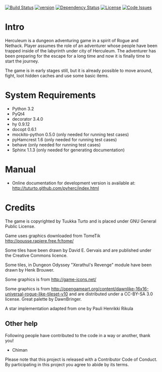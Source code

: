 [![Build Status](https://travis-ci.org/tuturto/pyherc.svg)](https://travis-ci.org/tuturto/pyherc)
[![version](https://pypip.in/v/herculeum/badge.png)](https://crate.io/packages/herculeum)
[![Dependency Status](https://gemnasium.com/tuturto/pyherc.svg)](https://gemnasium.com/tuturto/pyherc)
[![License](https://pypip.in/license/herculeum/badge.png)](https://pypi.python.org/pypi/herculeum/)
[![Code Issues](http://www.quantifiedcode.com/api/v1/project/f453e229d15a45ec98f90d9767b59ef1/badge.svg)](http://www.quantifiedcode.com/app/project/f453e229d15a45ec98f90d9767b59ef1)

Intro
=====
Herculeum is a dungeon adventuring game in a spirit of Rogue and Nethack.
Player assumes the role of an adventurer whose people have been trapped inside
of the labyrinth under city of Herculeum. The adventurer has been preparing for
the escape for a long time and now it is finally time to start the journey.

The game is in early stages still, but it is already possible to move around,
fight, loot hidden caches and use some basic items.

System Requirements
===================
- Python 3.2
- PyQt4
- decorator 3.4.0
- hy 0.9.12
- docopt 0.6.1
- mockito-python 0.5.0 (only needed for running test cases)
- pyHamcrest 1.6 (only needed for running test cases)
- behave (only needed for running test cases)
- Sphinx 1.1.3 (only needed for generating documentation)

Manual
======
- Online documentation for development version is available at:
  http://tuturto.github.com/pyherc/index.html

Credits
=======
The game is copyrighted by Tuukka Turto and is placed under
GNU General Public License.

Game uses graphics downloaded from TomeTik <http://pousse.rapiere.free.fr/tome/>

Some tiles have been drawn by David E. Gervais
and are published under the Creative Commons licence.

Some tiles, in Dungeon Odyssey "Xerathul's Revenge" module have been drawn
by Henk Brouwer.

Some graphics is from http://game-icons.net/

Some graphics is from http://opengameart.org/content/dawnlike-16x16-universal-rogue-like-tileset-v10
and are distributed under a CC-BY-SA 3.0 license. Great palette by DawnBringer.

A star implementation adapted from one by Pauli Henrikki Rikula

Other help
----------
Following people have contributed to the code in a way or another, thank you!

- Chiman


Please note that this project is released with a Contributor Code of Conduct. By participating in this project you agree to abide by its terms.
